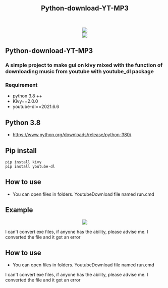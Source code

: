 <h2 align="center">Python-download-YT-MP3</h2>
<br>

<p align="center">
 <a href="#" align="center"><img src="https://github.com/watchakorn-18k/Python-download-YT-MP3/blob/master/logo_title.png"/></a> 
  <br>
<a href="#" align="center"><img src="https://img.shields.io/github/languages/code-size/watchakorn-18k/Python-download-YT-MP3"/></a>
</p>

## Python-download-YT-MP3
### A simple project to make gui on kivy mixed with the function of downloading music from youtube with youtube_dl package

### Requirement
- python 3.8 ++
- Kivy==2.0.0
- youtube-dl==2021.6.6

## Python 3.8
- https://www.python.org/downloads/release/python-380/


## Pip install 
```
pip install kivy
pip install youtube-dl
```

## How to use
- You can open files in folders. YoutubeDownload file named run.cmd

## Example

<p align="center">
 <a href="#" align="center"><img src="https://github.com/watchakorn-18k/Python-download-YT-MP3/blob/master/font/1627149586608.gif"/></a> </p>

I can't convert exe files, if anyone has the ability, please advise me. I converted the file and it got an error
## How to use
- You can open files in folders. YoutubeDownload file named run.cmd

I can't convert exe files, if anyone has the ability, please advise me. I converted the file and it got an error